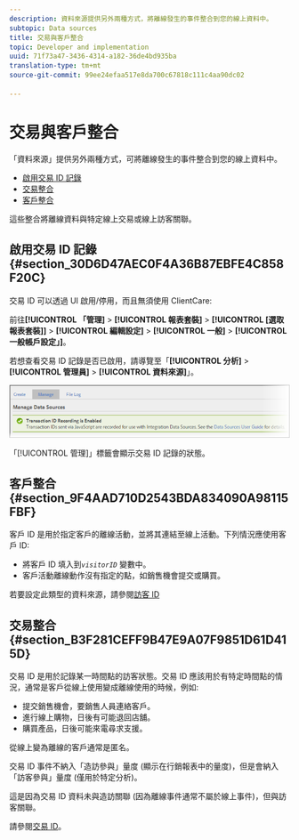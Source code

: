 ```yaml
---
description: 資料來源提供另外兩種方式，將離線發生的事件整合到您的線上資料中。
subtopic: Data sources
title: 交易與客戶整合
topic: Developer and implementation
uuid: 71f73a47-3436-4314-a182-36de4bd935ba
translation-type: tm+mt
source-git-commit: 99ee24efaa517e8da700c67818c111c4aa90dc02

---
```



# 交易與客戶整合

「資料來源」提供另外兩種方式，可將離線發生的事件整合到您的線上資料中。

* [啟用交易 ID 記錄](/help/import/c-data-sources/datasrc-integrating-offline-data.md#section_30D6D47AEC0F4A36B87EBFE4C858F20C)
* [交易整合](/help/import/c-data-sources/datasrc-integrating-offline-data.md#section_B3F281CEFF9B47E9A07F9851D61D415D)
* [客戶整合](/help/import/c-data-sources/datasrc-integrating-offline-data.md#section_9F4AAD710D2543BDA834090A98115FBF)

這些整合將離線資料與特定線上交易或線上訪客關聯。

## 啟用交易 ID 記錄 {#section_30D6D47AEC0F4A36B87EBFE4C858F20C}

交易 ID 可以透過 UI 啟用/停用，而且無須使用 ClientCare:

前往&#x200B;**[!UICONTROL 「管理]** > **[!UICONTROL 報表套裝]** > **[!UICONTROL [選取報表套裝]]** > **[!UICONTROL 編輯設定]** > **[!UICONTROL 一般]** > **[!UICONTROL 一般帳戶設定」]**。

<!-- 

<p>When contacting Customer Care, be prepared to provide the following information: </p> 
<ul id="ul_C425C7A074484650AFCCF0425E8E3F47"> 
 <li id="li_7640C0C4DF0C49749A3C37E5461DC22F">Report Suite ID of the data source for which you need transaction ID recording enabled. <p>In Data Sources, the report suite ID is the first part of the login appended by a random number that identifies the specific data source that was set up. For example, <code> RSID-drmossdev5 Login-drmossdev5_0001343430</code>. </p> </li> 
 <li id="li_4FB0E3EC7BE94A2DBEE9063365A71C9C">The Transaction ID expiration window (described in <a href="/help/import/c-data-sources/datasrc-tid-visitor-profile.md"  > Transaction ID and Visitor Profiles</a>). By default this is 90 days, but it can be extended to up to 2 years. </li> 
</ul>

 -->

若想查看交易 ID 記錄是否已啟用，請導覽至「**[!UICONTROL 分析]** > **[!UICONTROL 管理員]** > **[!UICONTROL 資料來源]**」。

![](assets/transaction-ID-recording-active.png)

「[!UICONTROL 管理]」標籤會顯示交易 ID 記錄的狀態。

## 客戶整合 {#section_9F4AAD710D2543BDA834090A98115FBF}

客戶 ID 是用於指定客戶的離線活動，並將其連結至線上活動。下列情況應使用客戶 ID:

* 將客戶 ID 填入到&#x200B;*`visitorID`* 變數中。
* 客戶活動離線動作沒有指定的點，如銷售機會提交或購買。

若要設定此類型的資料來源，請參閱[訪客 ID](/help/import/c-data-sources/c-datasrc-types/datasrc-visitorid.md)

## 交易整合 {#section_B3F281CEFF9B47E9A07F9851D61D415D}

交易 ID 是用於記錄某一時間點的訪客狀態。交易 ID 應該用於有特定時間點的情況，通常是客戶從線上使用變成離線使用的時候，例如:

* 提交銷售機會，要銷售人員連絡客戶。
* 進行線上購物，日後有可能退回店舖。
* 購買產品，日後可能來電尋求支援。

從線上變為離線的客戶通常是匿名。

交易 ID 事件不納入「造訪參與」量度 (顯示在行銷報表中的量度)，但是會納入「訪客參與」量度 (僅用於特定分析)。

這是因為交易 ID 資料未與造訪關聯 (因為離線事件通常不屬於線上事件)，但與訪客關聯。

請參閱[交易 ID](/help/import/c-data-sources/c-datasrc-types/datasrc-transactionid.md)。
